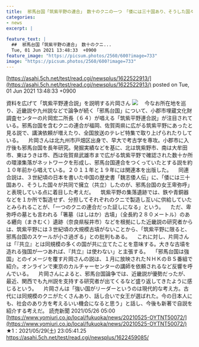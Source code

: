 ```yaml
---
title:  邪馬台国「筑紫平野の連合」　数十のクニの一つ　「倭には三十国あり、そうした国々が共同で擁立したのが女王・卑弥呼」 ★5  
categories:
- news
excerpt: |
  
feature_text: |
  ##  邪馬台国「筑紫平野の連合」　数十のクニ...
  Tue, 01 Jun 2021 13:48:33  +0900
feature_image: "https://picsum.photos/2560/600?image=733"
image: "https://picsum.photos/2560/600?image=733"
---
```


[https://asahi.5ch.net/test/read.cgi/newsplus/1622522913/](https://asahi.5ch.net/test/read.cgi/newsplus/1622522913/)
posted on Tue, 01 Jun 2021 13:48:33  +0900

<!--more-->

資料を広げて「筑紫平野連合説」を説明する片岡さん ![](https://www.yomiuri.co.jp/media/2021/05/20210525-OYTNI50019-1.jpg) 　今なお所在地を巡り、近畿説や九州説などで論争が続く「邪馬台国」について、小郡市埋蔵文化財調査センターの片岡宏二所長（６４）が唱える「筑紫平野連合説」が注目されている。邪馬台国を含むクニの連合が福岡、佐賀両県に広がる筑紫平野にあったと見る説で、講演依頼が増えたり、全国放送のテレビ特集で取り上げられたりしている。 　片岡さんは北九州市戸畑区出身で、早大で考古学を専攻。小郡市に入庁後も邪馬台国を長年研究。発掘実績などを基に、北は筑紫野市、南は大牟田市、東はうきは市、西は佐賀県武雄市まで広がる筑紫平野で確認された数十か所の環濠集落がネットワークを形成し、邪馬台国連合をつくっていたとする説を約１０年前から唱えている。２０１１年と１９年には関連本を出版した。 　同連合説は、３世紀頃の日本を書いた中国の歴史書「魏志倭人伝」に、「倭には三十国あり、そうした国々が共同で擁立（共立）したのが、邪馬台国の女王卑弥呼」と表現している点に着目した考えだ。 　筑紫平野の集落遺跡では、鉄や青銅器などを１か所で製造せず、分担してそれぞれのクニで製造し互いに供給していたとみられることが、「一つのクニの連合だった証しになる」という。 　ただ、卑弥呼の墓とも言われる「箸墓（はしはか）古墳」（全長約２８０メートル）のある纒向（まきむく）遺跡（奈良県桜井市）などを根拠にした近畿説の研究者からは、筑紫平野には３世紀頃の大規模古墳がないことから、「筑紫平野に限ると、邪馬台国のスケールが小さ過ぎる」との批判もある。 　これに対し、片岡さんは「『共立』とは同規模の多くの国が共に立てたことを意味する。大きな古墳を造れる強国が一つあれば、『共立』は使わない」と主張する。 　「邪馬台国は強国」とのイメージを覆す片岡さんの説は、１月に放映されたＮＨＫのＢＳ番組で紹介。オンラインで東京のカルチャーセンターの講師を依頼されるなど反響を呼んでいる。 　片岡さんによると、邪馬台国論争では、近畿説が優勢だったが、最近、関西でも九州説を支持する研究者が出てくるなど盛り返してきたように感じるという。 　片岡さんは「強い国がリーダーというのは現代的な考え方。古代には同規模のクニがたくさんあり、話し合いで女王が選ばれた。今の日本人にも、社会のあり方を考えるいい機会になると思う」と話し、今後も新著で自説を紹介する考えだ。 読売新聞 2021/05/26 05:00 [https://www.yomiuri.co.jp/local/fukuoka/news/20210525-OYTNT50072/](https://www.yomiuri.co.jp/local/fukuoka/news/20210525-OYTNT50072/) ★1：2021/05/29(土) 23:05:41.25 https://asahi.5ch.net/test/read.cgi/newsplus/1622459085/
